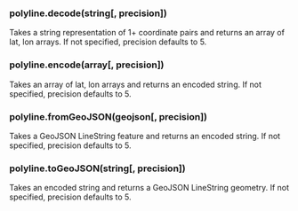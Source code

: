 ### polyline.decode(string[, precision])

Takes a string representation of 1+ coordinate pairs
and returns an array of lat, lon arrays. If not specified,
precision defaults to 5.

### polyline.encode(array[, precision])

Takes an array of lat, lon arrays and returns an encoded
string. If not specified, precision defaults to 5.

### polyline.fromGeoJSON(geojson[, precision])

Takes a GeoJSON LineString feature and returns an encoded string. If not specified, precision defaults to 5.

### polyline.toGeoJSON(string[, precision])

Takes an encoded string and returns a GeoJSON LineString geometry. If not specified, precision defaults to 5.

